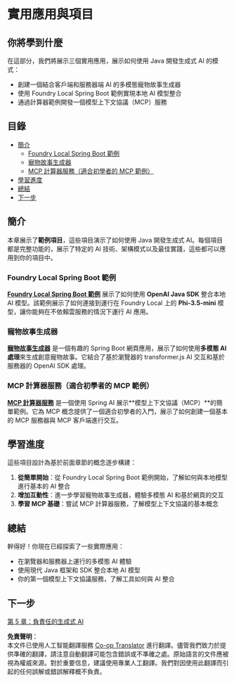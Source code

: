 <!--
CO_OP_TRANSLATOR_METADATA:
{
  "original_hash": "14c0a61ecc1cd2012a9c129236dfdf71",
  "translation_date": "2025-07-29T14:41:40+00:00",
  "source_file": "04-PracticalSamples/README.md",
  "language_code": "hk"
}
-->
# 實用應用與項目

## 你將學到什麼
在這部分，我們將展示三個實用應用，展示如何使用 Java 開發生成式 AI 的模式：
- 創建一個結合客戶端和服務器端 AI 的多模態寵物故事生成器
- 使用 Foundry Local Spring Boot 範例實現本地 AI 模型整合
- 通過計算器範例開發一個模型上下文協議（MCP）服務

## 目錄

- [簡介](../../../04-PracticalSamples)
  - [Foundry Local Spring Boot 範例](../../../04-PracticalSamples)
  - [寵物故事生成器](../../../04-PracticalSamples)
  - [MCP 計算器服務（適合初學者的 MCP 範例）](../../../04-PracticalSamples)
- [學習進度](../../../04-PracticalSamples)
- [總結](../../../04-PracticalSamples)
- [下一步](../../../04-PracticalSamples)

## 簡介

本章展示了**範例項目**，這些項目演示了如何使用 Java 開發生成式 AI。每個項目都是完整功能的，展示了特定的 AI 技術、架構模式以及最佳實踐，這些都可以應用到你的項目中。

### Foundry Local Spring Boot 範例

**[Foundry Local Spring Boot 範例](foundrylocal/README.md)** 展示了如何使用 **OpenAI Java SDK** 整合本地 AI 模型。該範例展示了如何連接到運行在 Foundry Local 上的 **Phi-3.5-mini** 模型，讓你能夠在不依賴雲服務的情況下運行 AI 應用。

### 寵物故事生成器

**[寵物故事生成器](petstory/README.md)** 是一個有趣的 Spring Boot 網頁應用，展示了如何使用**多模態 AI 處理**來生成創意寵物故事。它結合了基於瀏覽器的 transformer.js AI 交互和基於服務器的 OpenAI SDK 處理。

### MCP 計算器服務（適合初學者的 MCP 範例）

**[MCP 計算器服務](calculator/README.md)** 是一個使用 Spring AI 展示**模型上下文協議（MCP）**的簡單範例。它為 MCP 概念提供了一個適合初學者的入門，展示了如何創建一個基本的 MCP 服務器與 MCP 客戶端進行交互。

## 學習進度

這些項目設計為基於前面章節的概念逐步構建：

1. **從簡單開始**：從 Foundry Local Spring Boot 範例開始，了解如何與本地模型進行基本的 AI 整合
2. **增加互動性**：進一步學習寵物故事生成器，體驗多模態 AI 和基於網頁的交互
3. **學習 MCP 基礎**：嘗試 MCP 計算器服務，了解模型上下文協議的基本概念

## 總結

幹得好！你現在已經探索了一些實際應用：

- 在瀏覽器和服務器上運行的多模態 AI 體驗
- 使用現代 Java 框架和 SDK 整合本地 AI 模型
- 你的第一個模型上下文協議服務，了解工具如何與 AI 整合

## 下一步

[第 5 章：負責任的生成式 AI](../05-ResponsibleGenAI/README.md)

**免責聲明**：  
本文件已使用人工智能翻譯服務 [Co-op Translator](https://github.com/Azure/co-op-translator) 進行翻譯。儘管我們致力於提供準確的翻譯，請注意自動翻譯可能包含錯誤或不準確之處。原始語言的文件應被視為權威來源。對於重要信息，建議使用專業人工翻譯。我們對因使用此翻譯而引起的任何誤解或錯誤解釋概不負責。